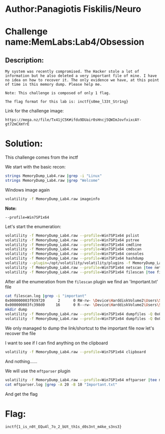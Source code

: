# Author:Panagiotis Fiskilis/Neuro

# Challenge name:MemLabs:Lab4/Obsession

## Description: ##

```
My system was recently compromised. The Hacker stole a lot of information but he also deleted a very important file of mine. I have no idea on how to recover it. The only evidence we have, at this point of time is this memory dump. Please help me.

Note: This challenge is composed of only 1 flag.

The flag format for this lab is: inctf{s0me_l33t_Str1ng}
```

Link for the challenge image:

```
https://mega.nz/file/Tx41jC5K#ifdu9DUair0sHncj5QWImJovfxixcAY-gt72mCXmYrE
```

# Solution:

This challenge comes from the inctf

We start with the basic recon:

```bash
strings MemoryDump_Lab4.raw |grep -i "Linux"
strings MemoryDump_Lab4.raw |grep "Welcome"
```

Windows image again

```bash
volatility -f MemoryDump_Lab4.raw imageinfo
```

**Note:**

```--profile=Win7SP1x64```

Let's start the enumeration:

```bash
volatility -f MemoryDump_Lab4.raw --profile=Win7SP1x64 pslist
volatility -f MemoryDump_Lab4.raw --profile=Win7SP1x64 pstree
volatility -f MemoryDump_Lab4.raw --profile=Win7SP1x64 cmdline
volatility -f MemoryDump_Lab4.raw --profile=Win7SP1x64 cmdscan
volatility -f MemoryDump_Lab4.raw --profile=Win7SP1x64 consoles
volatility -f MemoryDump_Lab4.raw --profile=Win7SP1x64 hashdump
volatility --plugin=/opt/volatility/volatility/plugins -f MemoryDump_Lab4.raw --profile=Win7SP1x64 mimikatz |tee mimikatz.log
volatility -f MemoryDump_Lab4.raw --profile=Win7SP1x64 netscan |tee netscan.log
volatility -f MemoryDump_Lab4.raw --profile=Win7SP1x64 filescan |tee filescan.log
```

After all the enumeration from the <code>filescan</code> plugin we find an 'Important.txt' file

```bash
cat filescan.log |grep -i "important"
0x000000003f939720      2      0 RW-rw- \Device\HarddiskVolume2\Users\SlimShady\AppData\Roaming\Microsoft\Windows\Recent\Important.lnk
0x000000003fc398d0     16      0 R--rw- \Device\HarddiskVolume2\Users\SlimShady\Desktop\Important.txt
mkdir dump
volatility -f MemoryDump_Lab4.raw --profile=Win7SP1x64 dumpfiles -Q 0x000000003fc398d0 -D dump
volatility -f MemoryDump_Lab4.raw --profile=Win7SP1x64 dumpfiles -Q 0x000000003f939720 -D dump
```

We  only managed to dump the link/shortcut to the important file now let's recover the file

I want to see if I can find anything on the clipboard

```bash
volatility -f MemoryDump_Lab4.raw --profile=Win7SP1x64 clipboard
```

And nothing......

We will use the <code>mftparser</code> plugin

```bash
volatility -f MemoryDump_Lab4.raw --profile=Win7SP1x64 mftparser |tee mftparser.log
cat mftparser.log |grep -A 20 -B 10 "Important.txt"
```

And get the flag

# Flag:

```inctf{1_is_n0t_EQu4l_7o_2_bUt_th1s_d0s3nt_m4ke_s3ns3}```
